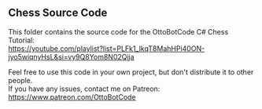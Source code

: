 ## Chess Source Code
This folder contains the source code for the OttoBotCode C# Chess Tutorial:  
https://youtube.com/playlist?list=PLFk1_lkqT8MahHPi40ON-jyo5wiqnyHsL&si=vy9Q8Yom8N02Qjja

Feel free to use this code in your own project, but don't distribute it to other people.  
If you have any issues, contact me on Patreon:  
https://www.patreon.com/OttoBotCode

